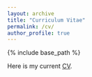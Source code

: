```yaml
---
layout: archive
title: "Curriculum Vitae"
permalink: /cv/
author_profile: true
---
```


{% include base_path %}

Here is my current [CV](../files/cv_whowden.pdf).
